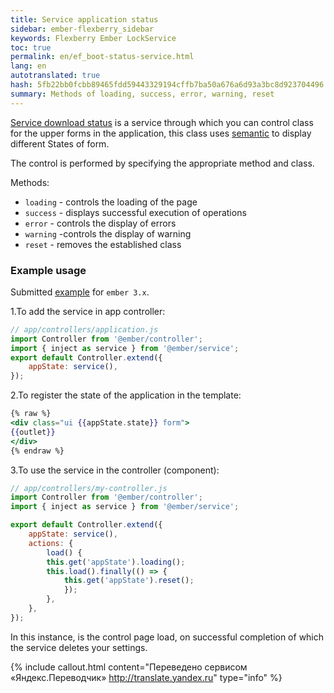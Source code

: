 ```yaml
--- 
title: Service application status 
sidebar: ember-flexberry_sidebar 
keywords: Flexberry Ember LockService 
toc: true 
permalink: en/ef_boot-status-service.html 
lang: en 
autotranslated: true 
hash: 5fb22bb0fcbb89465fdd59443329194cffb7ba50a676a6d93a3bc8d923704496 
summary: Methods of loading, success, error, warning, reset 
--- 
```


[Service download status](https://github.com/Flexberry/ember-flexberry/blob/master/addon/services/app-state.js) is a service through which you can control class for the upper forms in the application, this class uses [semantic](https://semantic-ui.com/collections/form.html) to display different States of form. 

The control is performed by specifying the appropriate method and class. 

Methods: 

* `loading` - controls the loading of the page 
* `success` - displays successful execution of operations 
* `error` - controls the display of errors 
* `warning` -controls the display of warning 
* `reset` - removes the established class 

### Example usage 

Submitted [example](https://github.com/Flexberry/ember-flexberry/blob/master/addon/services/app-state.js#L8) for `ember 3.x`. 

1.To add the service in app controller: 

```javascript
// app/controllers/application.js 
import Controller from '@ember/controller';
import { inject as service } from '@ember/service';
export default Controller.extend({
    appState: service(),
});
``` 

2.To register the state of the application in the template: 

```hbs
{% raw %}
<div class="ui {{appState.state}} form">
{{outlet}}
</div>
{% endraw %}
``` 

3.To use the service in the controller (component): 

```javascript
// app/controllers/my-controller.js 
import Controller from '@ember/controller';
import { inject as service } from '@ember/service';

export default Controller.extend({
    appState: service(),
    actions: {
        load() {
        this.get('appState').loading();
        this.load().finally(() => {
            this.get('appState').reset();
            });
        },
    },
});
``` 

In this instance, is the control page load, on successful completion of which the service deletes your settings. 



{% include callout.html content="Переведено сервисом «Яндекс.Переводчик» <http://translate.yandex.ru>" type="info" %}